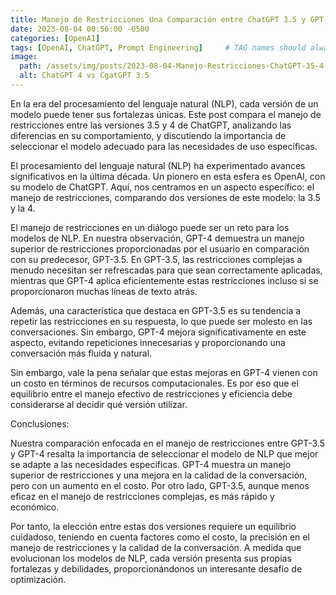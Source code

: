 ```yaml
---
title: Manejo de Restricciones Una Comparación entre ChatGPT 3.5 y GPT-4
date: 2023-08-04 00:56:00 -0500
categories: [OpenAI]
tags: [OpenAI, ChatGPT, Prompt Engineering]     # TAG names should always be lowercase
image:
  path: /assets/img/posts/2023-08-04-Manejo-Restricciones-ChatGPT-35-4-Header.png
  alt: ChatGPT 4 vs CgatGPT 3.5
---
```


En la era del procesamiento del lenguaje natural (NLP), cada versión de un modelo puede tener sus fortalezas únicas. Este post compara el manejo de restricciones entre las versiones 3.5 y 4 de ChatGPT, analizando las diferencias en su comportamiento, y discutiendo la importancia de seleccionar el modelo adecuado para las necesidades de uso específicas.



El procesamiento del lenguaje natural (NLP) ha experimentado avances significativos en la última década. Un pionero en esta esfera es OpenAI, con su modelo de ChatGPT. Aquí, nos centramos en un aspecto específico: el manejo de restricciones, comparando dos versiones de este modelo: la 3.5 y la 4.

El manejo de restricciones en un diálogo puede ser un reto para los modelos de NLP. En nuestra observación, GPT-4 demuestra un manejo superior de restricciones proporcionadas por el usuario en comparación con su predecesor, GPT-3.5. En GPT-3.5, las restricciones complejas a menudo necesitan ser refrescadas para que sean correctamente aplicadas, mientras que GPT-4 aplica eficientemente estas restricciones incluso si se proporcionaron muchas líneas de texto atrás.

Además, una característica que destaca en GPT-3.5 es su tendencia a repetir las restricciones en su respuesta, lo que puede ser molesto en las conversaciones. Sin embargo, GPT-4 mejora significativamente en este aspecto, evitando repeticiones innecesarias y proporcionando una conversación más fluida y natural.

Sin embargo, vale la pena señalar que estas mejoras en GPT-4 vienen con un costo en términos de recursos computacionales. Es por eso que el equilibrio entre el manejo efectivo de restricciones y eficiencia debe considerarse al decidir qué versión utilizar.

Conclusiones:

Nuestra comparación enfocada en el manejo de restricciones entre GPT-3.5 y GPT-4 resalta la importancia de seleccionar el modelo de NLP que mejor se adapte a las necesidades específicas. GPT-4 muestra un manejo superior de restricciones y una mejora en la calidad de la conversación, pero con un aumento en el costo. Por otro lado, GPT-3.5, aunque menos eficaz en el manejo de restricciones complejas, es más rápido y económico.

Por tanto, la elección entre estas dos versiones requiere un equilibrio cuidadoso, teniendo en cuenta factores como el costo, la precisión en el manejo de restricciones y la calidad de la conversación. A medida que evolucionan los modelos de NLP, cada versión presenta sus propias fortalezas y debilidades, proporcionándonos un interesante desafío de optimización.